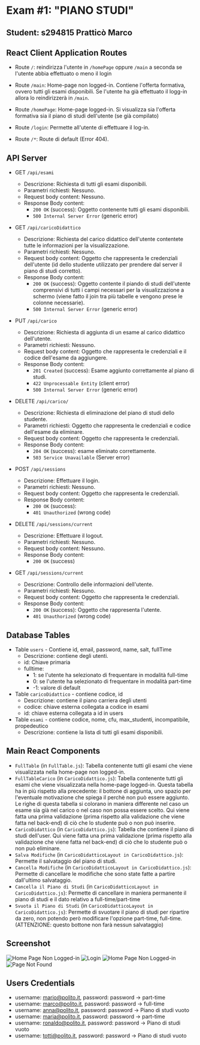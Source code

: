 # Exam #1: "PIANO STUDI"
## Student: s294815 Pratticò Marco 

## React Client Application Routes

- Route `/`: reindirizza l'utente in `/homePage` oppure `/main` a seconda se l'utente abbia effettuato o meno il login

- Route `/main`: Home-page non logged-in. Contiene l'offerta formativa, ovvero tutti gli esami disponibili. Se l'utente ha già effettuato il logg-in allora lo reindirizzerà in `/main`.

- Route `/homePage`: Home-page logged-in. Si visualizza sia l'offerta formativa sia il piano di studi dell'utente (se già compilato)

- Route `/login`: Permette all'utente di effettuare il log-in.

- Route `/*`: Route di default (Error 404).

## API Server

- GET `/api/esami`
  - Descrizione: Richiesta di tutti gli esami disponibili.
  - Parametri richiesti: Nessuno.
  - Request body content: Nessuno.
  - Response Body content:
    - `200 OK` (success): Oggetto contenente tutti gli esami disponibili.
    - `500 Internal Server Error` (generic error)
  
- GET `/api/caricoDidattico`
  - Descrizione: Richiesta del carico didattico dell'utente contentete tutte le informazioni per la visualizzazione.
  - Parametri richiesti: Nessuno.
  - Request body content: Oggetto che rappresenta le credenziali dell'utente (id dello studente utilizzato per prendere dal server il piano di studi corretto).
  - Response Body content:
    - `200 OK` (success): Oggetto contente il piando di studi dell'utente comprensivi di tutti i campi necessari per la visualizzazione a schermo (viene fatto il join tra più tabelle e vengono prese le colonne necessarie).
    - `500 Internal Server Error` (generic error)

- PUT `/api/carico`
  - Descrizione: Richiesta di aggiunta di un esame al carico didattico dell'utente.
  - Parametri richiesti: Nessuno.
  - Request body content: Oggetto che rappresenta le credenziali e il codice dell'esame da aggiungere.
  - Response Body content:
    - `201 Created` (success): Esame aggiunto correttamente al piano di studi.
    - `422 Unprocessable Entity` (client error)
    - `500 Internal Server Error` (generic error)
  
- DELETE `/api/carico/`
  - Descrizione: Richiesta di eliminazione del piano di studi dello studente.
  - Parametri richiesti: Oggetto che rappresenta le credenziali e codice dell'esame da eliminare.
  - Request body content: Oggetto che rappresenta le credenziali.
  - Response Body content:
    - `204 OK` (success): esame eliminato correttamente.
    - `503 Service Unavailable` (Server error)
  
- POST `/api/sessions`
  - Descrizione: Effettuare il login.
  - Parametri richiesti: Nessuno.
  - Request body content: Oggetto che rappresenta le credenziali.
  - Response Body content:
    - `200 OK` (success):
    - `401 Unauthorized` (wrong code)

- DELETE `/api/sessions/current`
  - Descrizione: Effettuare il logout.
  - Parametri richiesti: Nessuno.
  - Request body content: Nessuno.
  - Response Body content:
    - `200 OK` (success)
  
- GET `/api/sessions/current`
  - Descrizione: Controllo delle informazioni dell'utente.
  - Parametri richiesti: Nessuno.
  - Request body content: Oggetto che rappresenta le credenziali.
  - Response Body content:
    - `200 OK` (success): Oggetto che rappresenta l'utente.
    - `401 Unauthorized` (wrong code)

## Database Tables

- Table `users` - Contiene id, email, password, name, salt, fullTime
  - Descrizione: contiene degli utenti.
  - id: Chiave primaria
  - fulltime:
    - 1: se l'utente ha selezionato di frequentare in modalità full-time
    - 0: se l'utente ha selezionato di frequentare in modalità part-time
    - -1: valore di default
- Table `caricoDidattico` - contiene codice, id
  - Descrizione: contiene il piano carriera degli utenti
  - codice: chiave esterna collegata a codice in esami
  - id: chiave esterna collegata a id in users
- Table `esami` - contiene codice, nome, cfu, max_studenti, incompatibile, propedeutico
  - Descrizione: contiene la lista di tutti gli esami disponibili.

## Main React Components

- `FullTable` (in `FullTable.js`): Tabella contenente tutti gli esami che viene visualizzata nella home-page non logged-in.
- `FullTableCarico` (in `CaricoDidattico.js`): Tabella contenente tutti gli esami che viene visualizzata nella home-page logged-in. Questa tabella ha in più rispetto alla precedente: il bottone di aggiunta, uno spazio per l'eventuale motivazione che spiega il perchè non può essere aggiunto. Le righe di questa tabella si colorano in maniera differente nel caso un esame sia già nel carico o nel caso non possa essere scelto. Qui viene fatta una prima validazione (prima rispetto alla validazione che viene fatta nel back-end) di ciò che lo studente può o non può inserire.
- `CaricoDidattico` (in `CaricoDidattico.js`): Tabella che contiene il piano di studi dell'user. Qui viene fatta una prima validazione (prima rispetto alla validazione che viene fatta nel back-end) di ciò che lo studente può o non può eliminare.
- `Salva Modifiche` (in `CaricoDidatticoLayout in CaricoDidattico.js`): Permette il salvataggio del piano di studi.
- `Cancella Modifiche` (in `CaricoDidatticoLayout in CaricoDidattico.js`): Permette di cancellare le modifiche che sono state fatte a partire dall'ultimo salvataggio.
- `Cancella il Piano di Studi` (in `CaricoDidatticoLayout in CaricoDidattico.js`): Permette di cancellare in maniera permanente il piano di studi e il dato relativo a full-time/part-time
- `Svuota il Piano di Studi` (in `CaricoDidatticoLayout in CaricoDidattico.js`): Permette di svuotare il piano di studi per ripartire da zero, non potendo però modificare l'opzione part-time, full-time. (ATTENZIONE: questo bottone non farà nessun salvataggio)

## Screenshot

![Home Page Non Logged-in](./images/HomePage_non_loggedIn.png)
![Login](./images/LogIn.png)
![Home Page Non Logged-in](./images/HomePage_loggedIn.png)
![Page Not Found](./images/PageNotFound.png)

## Users Credentials

- username: mario@polito.it, password: password -> part-time
- username: marco@polito.it, password: password -> full-time
- username: anna@polito.it,  password: password -> Piano di studi vuoto
- username: maria@polito.it, password: password -> part-time
- username: ronaldo@polito.it, password: password -> Piano di studi vuoto
- username: totti@polito.it, password: password -> Piano di studi vuoto
